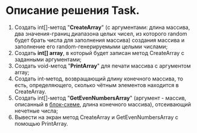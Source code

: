 # **Описание решения Task.**
1. Создать int[]-метод "**CreateArray**" (с аргументами: длина массива, два значения-границ диапазона целых чисел, из которого random будет брать числа для заполнения массива) создания массива и заполнение его random-генерируемыми целыми числами;
2. Создать **int[] array**, в который будет записан метод CreateArray с заданными аргументами;
3. Создать void-метод "**PrintArray**" для печати массива с аргументом array;
4. Создать int-метод, возвращающий длину конечного массива, то есть, определяющего, сколько чётным элементов находится в  CreateArray.
5. Создать int[]-метод "**GetEvenNumbersArray**" (аргумент - массив, описанный в [блок-схеме](https://lucid.app/lucidchart/5a390561-9c5f-4700-8e39-f8b21fd3665a/edit?invitationId=inv_48dc8b65-0776-4c64-a710-41cf4c435059), длина конечного массива), отсеивающий нечетные числа;
6. Вывести на экран метод CreateArray и GetEvenNumbersArray с помощью PrintArray.